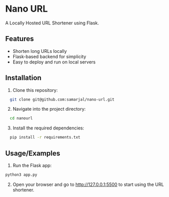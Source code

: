 
# Nano URL

A Locally Hosted URL Shortener using Flask.


## Features

- Shorten long URLs locally
- Flask-based backend for simplicity
- Easy to deploy and run on local servers


## Installation

1. Clone this repository:

```bash
  git clone git@github.com:samarjal/nano-url.git
```
2. Navigate into the project directory:
```bash
  cd nanourl
```
3. Install the required dependencies:
```bash
  pip install -r requirements.txt   
```
## Usage/Examples
1. Run the Flask app:
```python
python3 app.py
```
2. Open your browser and go to http://127.0.0.1:5500 to start using the URL shortener.
